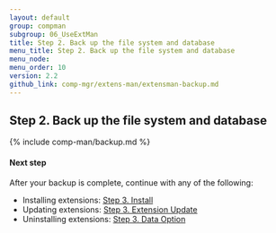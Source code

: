 ```yaml
---
layout: default 
group: compman
subgroup: 06_UseExtMan
title: Step 2. Back up the file system and database
menu_title: Step 2. Back up the file system and database
menu_node: 
menu_order: 10
version: 2.2
github_link: comp-mgr/extens-man/extensman-backup.md
---
```


## Step 2. Back up the file system and database

{% include comp-man/backup.md %}

#### Next step
After your backup is complete, continue with any of the following: 

*	Installing extensions: [Step 3. Install]({{page.baseurl}}comp-mgr/extens-man/extensman-new-purchase.html)
*	Updating extensions: [Step 3. Extension Update]({{page.baseurl}}comp-mgr/extens-man/extensman-update.html)
*	Uninstalling extensions: [Step 3. Data Option]({{page.baseurl}}comp-mgr/extens-man/extensman-uninst-data.html)


